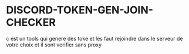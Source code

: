 # DISCORD-TOKEN-GEN-JOIN-CHECKER
c est un tools qui  genere des toke et les faut rejoindre dans le serveur de votre choix et il sont verifier sans proxy 
